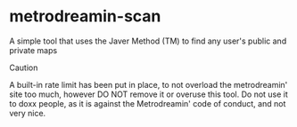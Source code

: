 # metrodreamin-scan

A simple tool that uses the Javer Method (TM) to find any user's public and private maps

> [!CAUTION]
> A built-in rate limit has been put in place, to not overload the metrodreamin' site too much, however DO NOT remove it or overuse this tool. Do not use it to doxx people, as it is against the Metrodreamin' code of conduct, and not very nice.